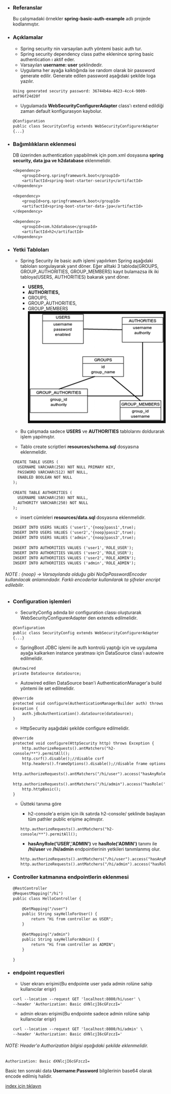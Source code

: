 * ### Referanslar
    Bu çalışmadaki örnekler **spring-basic-auth-example** adlı projede  kodlanmıştır.
    
* ### Açıklamalar
    - Spring security nin varsayılan auth yöntemi basic auth tur.
    - Spring security dependency class pathe eklenince spring basic authentication ı aktif eder.
    - Varsayılan **username: user** şeklindedir. 
    - Uygulama her ayağa kalktığında ise random olarak bir password generate edilir. Generate edilen password aşağıdaki şekilde loga yazılır.
    ```
    Using generated security password: 36744b4a-4623-4cc4-9009-adf96f24d20f
    ```    
    - Uygulamada **WebSecurityConfigurerAdapter** class'ı extend edildiği zaman default konfigurasyon kaybolur.
    ```
    @Configuration
    public class SecurityConfig extends WebSecurityConfigurerAdapter {...}
    ```    

* ### Bağımlılıkların eklenmesi
    DB üzerinden authentication yapabilmek için pom.xml dosyasına **spring security, data jpa ve h2database** eklenmelidir.
    ```
    <dependency>
        <groupId>org.springframework.boot</groupId>
        <artifactId>spring-boot-starter-security</artifactId>
    </dependency>
    
    <dependency>
        <groupId>org.springframework.boot</groupId>
        <artifactId>spring-boot-starter-data-jpa</artifactId>
    </dependency>

    <dependency>
        <groupId>com.h2database</groupId>
        <artifactId>h2</artifactId>
    </dependency>
    ```
  
* ### Yetki Tabloları
    - Spring Security ile basic auth işlemi yapılırken Spring aşağıdaki tabloları sorgulayarak yanıt döner. Eğer alltaki 3 tabloda(GROUPS, GROUP_AUTHORITIES, GROUP_MEMBERS)  kayıt bulamazsa ilk iki tabloya(USERS, AUTHORITIES) bakarak yanıt döner.
        - **USERS,**
        - **AUTHORITIES,**
        - GROUPS,
        - GROUP_AUTHORITIES,
        - GROUP_MEMBERS
        ![](./screenshots/usersAndAuthoritiesSchema.png)
        
    - Bu çalışmada sadece **USERS** ve **AUTHORITIES** tablolarını doldurarak işlem yapılmıştır.
    - Tablo create scriptleri **resources/schema.sql** dosyasına eklenmelidir.
    ```
    CREATE TABLE USERS (
      USERNAME VARCHAR(250) NOT NULL PRIMARY KEY,
      PASSWORD VARCHAR(512) NOT NULL,
      ENABLED BOOLEAN NOT NULL
    );
    
    CREATE TABLE AUTHORITIES (
      USERNAME VARCHAR(250) NOT NULL,
      AUTHORITY VARCHAR(250) NOT NULL
    );
    ```
    - insert cümleleri  **resources/data.sql** dosyasına eklenmelidir.
    ```
    INSERT INTO USERS VALUES ('user1','{noop}pass1',true);
    INSERT INTO USERS VALUES ('user2','{noop}pass2',true);
    INSERT INTO USERS VALUES ('admin','{noop}pass3',true);
    
    INSERT INTO AUTHORITIES VALUES ('user1','ROLE_USER');
    INSERT INTO AUTHORITIES VALUES ('user2','ROLE_USER');
    INSERT INTO AUTHORITIES VALUES ('user2','ROLE_ADMIN');
    INSERT INTO AUTHORITIES VALUES ('admin','ROLE_ADMIN');
    ```
###### NOTE : {noop} ->   Varsayılanda olduğu gibi NoOpPasswordEncoder kullanılacak anlamındadır. Farklı encoderlar kullanılarak ta şifreler encript edilebilir.  
   
* ### Configuration işlemleri

    - SecurityConfig adında bir configuration classı oluşturarak WebSecurityConfigurerAdapter den extends edilmelidir.
    ```
    @Configuration
    public class SecurityConfig extends WebSecurityConfigurerAdapter {...}
    ```    
    
    - SpringBoot JDBC işlemi ile auth kontrolü yaptığı için ve uygulama ayağa kalkarken instance yaratması için DataSource class'ı autowire edilmelidir.
    ```
    @Autowired
    private DataSource dataSource;
    ```
    
    - Autowired edilen DataSource bean'i AuthenticationManager'a build yöntemi ile set edilmelidir.
    ```
    @Override
    protected void configure(AuthenticationManagerBuilder auth) throws Exception {
        auth.jdbcAuthentication().dataSource(dataSource);
    }
    ```
    
    - HttpSecurity aşağıdaki şekilde configure edilmelidir.
    ```
    @Override
    protected void configure(HttpSecurity http) throws Exception {
        http.authorizeRequests().antMatchers("h2-console/**").permitAll();
        http.csrf().disable();//disable csrf
        http.headers().frameOptions().disable();//disable frame options
        http.authorizeRequests().antMatchers("/hi/user").access("hasAnyRole('USER','ADMIN')");
        http.authorizeRequests().antMatchers("/hi/admin").access("hasRole('ADMIN')");
        http.httpBasic();
    }
    ```
    
    - Üstteki tanıma göre 
        - h2-console'a erişim için ilk satırda h2-console/ şeklinde başlayan tüm pathler public erişime açılmıştır.
        ```
        http.authorizeRequests().antMatchers("h2-console/**").permitAll();
        ```    
    
        - **hasAnyRole('USER','ADMIN')** ve **hasRole('ADMIN')** tanımı ile **/hi/user** ve **/hi/admin** endpointlerinin yetkileri tanımlanmış olur.
        ```
        http.authorizeRequests().antMatchers("/hi/user").access("hasAnyRole('USER','ADMIN')");
        http.authorizeRequests().antMatchers("/hi/admin").access("hasRole('ADMIN')");
        ```    
* ### Controller katmanına endpointlerin eklenmesi
    ```
    @RestController
    @RequestMapping("/hi")
    public class HelloController {
    
        @GetMapping("/user")
        public String sayHelloForUser() {
            return "Hi from controller as USER";
        }
    
        @GetMapping("/admin")
        public String sayHelloForAdmin() {
            return "Hi from controller as ADMIN";
        }
    
    }
    ```

* ### endpoint requestleri
    - User ekranı erişimi(Bu endpointe user yada admin rolüne sahip kullanıcılar erişir)
    ```
    curl --location --request GET 'localhost:8080/hi/user' \
    --header 'Authorization: Basic dXNlcjI6cGFzczI='
    ```    
    
    - admin ekranı erişimi(Bu endpointe sadece admin rolüne sahip kullanıcılar erişir)
    ```
    curl --location --request GET 'localhost:8080/hi/admin' \
    --header 'Authorization: Basic dXNlcjI6cGFzczI='
    ```

###### NOTE: Header'a Authorization bilgisi aşağıdaki şekilde eklenmelidir.
```
Authorization: Basic dXNlcjI6cGFzczI=
```

Basic ten sonraki data **Username:Password** bilgilerinin base64 olarak encode edilmiş halidir.


[index için tıklayın](../README.md)
